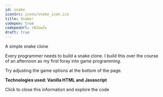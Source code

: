 ```yaml
---
id: snake
iconSrc: icons/snake_icon.ico
title: Snake!
codepen: true
codepenUrl: rNJowZv
draft: true
---
```


A simple snake clone

Every programmer needs to build a snake clone. I build this over the course of an afternoon as my first foray into game programming.

Try adjusting the game options at the bottom of the page.

**Technologies used: Vanilla HTML and Javascript**

Click to close this information and explore the code
